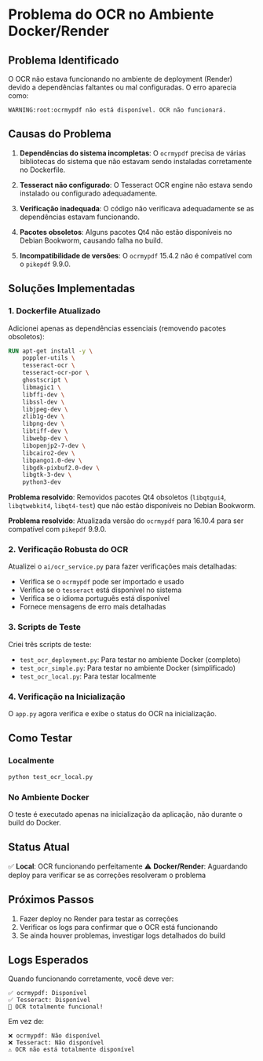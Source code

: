 # Problema do OCR no Ambiente Docker/Render

## Problema Identificado

O OCR não estava funcionando no ambiente de deployment (Render) devido a dependências faltantes ou mal configuradas. O erro aparecia como:

```
WARNING:root:ocrmypdf não está disponível. OCR não funcionará.
```

## Causas do Problema

1. **Dependências do sistema incompletas**: O `ocrmypdf` precisa de várias bibliotecas do sistema que não estavam sendo instaladas corretamente no Dockerfile.

2. **Tesseract não configurado**: O Tesseract OCR engine não estava sendo instalado ou configurado adequadamente.

3. **Verificação inadequada**: O código não verificava adequadamente se as dependências estavam funcionando.

4. **Pacotes obsoletos**: Alguns pacotes Qt4 não estão disponíveis no Debian Bookworm, causando falha no build.
5. **Incompatibilidade de versões**: O `ocrmypdf` 15.4.2 não é compatível com o `pikepdf` 9.9.0.

## Soluções Implementadas

### 1. Dockerfile Atualizado

Adicionei apenas as dependências essenciais (removendo pacotes obsoletos):

```dockerfile
RUN apt-get install -y \
    poppler-utils \
    tesseract-ocr \
    tesseract-ocr-por \
    ghostscript \
    libmagic1 \
    libffi-dev \
    libssl-dev \
    libjpeg-dev \
    zlib1g-dev \
    libpng-dev \
    libtiff-dev \
    libwebp-dev \
    libopenjp2-7-dev \
    libcairo2-dev \
    libpango1.0-dev \
    libgdk-pixbuf2.0-dev \
    libgtk-3-dev \
    python3-dev
```

**Problema resolvido**: Removidos pacotes Qt4 obsoletos (`libqtgui4`, `libqtwebkit4`, `libqt4-test`) que não estão disponíveis no Debian Bookworm.

**Problema resolvido**: Atualizada versão do `ocrmypdf` para 16.10.4 para ser compatível com `pikepdf` 9.9.0.

### 2. Verificação Robusta do OCR

Atualizei o `ai/ocr_service.py` para fazer verificações mais detalhadas:

- Verifica se o `ocrmypdf` pode ser importado e usado
- Verifica se o `tesseract` está disponível no sistema
- Verifica se o idioma português está disponível
- Fornece mensagens de erro mais detalhadas

### 3. Scripts de Teste

Criei três scripts de teste:

- `test_ocr_deployment.py`: Para testar no ambiente Docker (completo)
- `test_ocr_simple.py`: Para testar no ambiente Docker (simplificado)
- `test_ocr_local.py`: Para testar localmente

### 4. Verificação na Inicialização

O `app.py` agora verifica e exibe o status do OCR na inicialização.

## Como Testar

### Localmente
```bash
python test_ocr_local.py
```

### No Ambiente Docker
O teste é executado apenas na inicialização da aplicação, não durante o build do Docker.

## Status Atual

✅ **Local**: OCR funcionando perfeitamente
⚠️ **Docker/Render**: Aguardando deploy para verificar se as correções resolveram o problema

## Próximos Passos

1. Fazer deploy no Render para testar as correções
2. Verificar os logs para confirmar que o OCR está funcionando
3. Se ainda houver problemas, investigar logs detalhados do build

## Logs Esperados

Quando funcionando corretamente, você deve ver:

```
✅ ocrmypdf: Disponível
✅ Tesseract: Disponível
🎉 OCR totalmente funcional!
```

Em vez de:

```
❌ ocrmypdf: Não disponível
❌ Tesseract: Não disponível
⚠️ OCR não está totalmente disponível
``` 